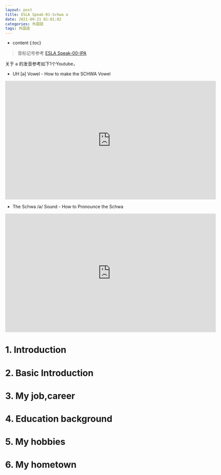 ```yaml
---
layout: post
title: ESLA Speak-01-Schwa ə 
date: 2021-09-21 01:01:02
categories: 外国語
tags: 外国語
---
```

* content
{:toc}

> 音标记号参考 [ESLA Speak-00-IPA](http://road2ai.info/2021/09/21/ELSA-00/)

关于 ə 的发音参考如下1个Youtube，
- UH [ə] Vowel - How to make the SCHWA Vowel
<iframe width="672" height="378" src="https://www.youtube.com/embed/2BmkUa4Mv60" frameborder="0" allow="autoplay; encrypted-media" allowfullscreen></iframe>

- The Schwa /ə/ Sound - How to Pronounce the Schwa
<iframe width="672" height="378" src="https://www.youtube.com/embed/6Jh6nn0OS74" frameborder="0" allow="autoplay; encrypted-media" allowfullscreen></iframe>

# 1. Introduction

# 2. Basic Introduction

# 3. My job,career

# 4. Education background

# 5. My hobbies

# 6. My hometown

